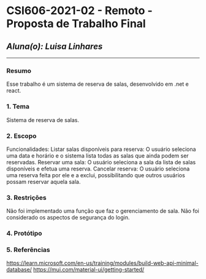 # **CSI606-2021-02 - Remoto - Proposta de Trabalho Final**

## *Aluna(o): Luisa Linhares*

--------------

<!-- Descrever um resumo sobre o trabalho. -->

### Resumo

  Esse trabalho é um sistema de reserva de salas, desenvolvido em .net e react.

<!-- Apresentar o tema. -->
### 1. Tema

  Sistema de reserva de salas.

<!-- Descrever e limitar o escopo da aplicação. -->
### 2. Escopo

Funcionalidades:
Listar salas disponíveis para reserva: O usuário seleciona uma data e horário e o sistema lista todas as salas que ainda podem ser reservadas.
Reservar uma sala: O usuário seleciona a sala da lista de salas disponíveis e efetua uma reserva.
Cancelar reserva: O usuário seleciona uma reserva feita por ele e a exclui, possibilitando que outros usuários possam reservar aquela sala. 


<!-- Apresentar restrições de funcionalidades e de escopo. -->
### 3. Restrições

  Não foi implementado uma função que faz o gerenciamento de sala.
  Não foi considerado os aspectos de segurança do login.

<!-- Construir alguns protótipos para a aplicação, disponibilizá-los no Github e descrever o que foi considerado. //-->
### 4. Protótipo


### 5. Referências

 https://learn.microsoft.com/en-us/training/modules/build-web-api-minimal-database/
 https://mui.com/material-ui/getting-started/
